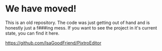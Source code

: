 # We have moved!

This is an old repository.  The code was just getting out of hand and is honestly just a f###ing mess.  If you want to see the project in it's current state, you can find it here.

https://github.com/IsaGoodFriend/PixtroEditor
